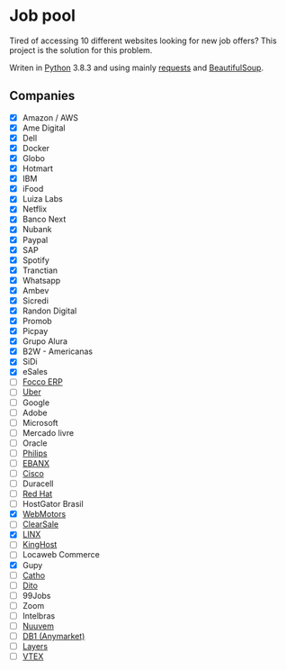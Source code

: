 
# Job pool

Tired of accessing 10 different websites looking for new job offers? This project is the solution for this problem.

Writen in [Python](https://www.python.org/) 3.8.3 and using mainly [requests](https://pypi.org/project/requests/) and [BeautifulSoup](https://pypi.org/project/beautifulsoup4/).

## Companies

- [x] Amazon / AWS
- [x] Ame Digital
- [x] Dell
- [x] Docker
- [x] Globo
- [x] Hotmart
- [x] IBM
- [x] iFood
- [x] Luiza Labs
- [x] Netflix
- [x] Banco Next
- [x] Nubank
- [x] Paypal
- [x] SAP
- [x] Spotify
- [x] Tranctian
- [x] Whatsapp
- [x] Ambev
- [x] Sicredi
- [x] Randon Digital
- [x] Promob
- [x] Picpay
- [x] Grupo Alura
- [x] B2W - Americanas
- [x] SiDi
- [x] eSales
- [ ] [Focco ERP](https://oportunidadesfocco.kretos.cc/)
- [ ] [Uber](https://www.uber.com/us/en/careers/list/)
- [ ] Google
- [ ] Adobe
- [ ] Microsoft
- [ ] Mercado livre
- [ ] Oracle
- [ ] [Philips](https://www.careers.philips.com/professional/latam/pt)
- [ ] [EBANX](https://boards.greenhouse.io/ebanx)
- [ ] [Cisco](https://jobs.cisco.com/)
- [ ] Duracell
- [ ] [Red Hat](https://careers-redhat.icims.com/jobs/search?ss=1)
- [ ] HostGator Brasil
- [x] [WebMotors](https://webmotors.gupy.io/)
- [ ] [ClearSale](https://br.clear.sale/carreiras)
- [x] [LINX](https://linx.gupy.io/)
- [ ] [KingHost](https://king.host/talentos-oportunidades)
- [ ] Locaweb Commerce
- [x] Gupy
- [ ] [Catho](https://www.catho.com.br/vempracatho/)
- [ ] [Dito](https://dito.hire.trakstar.com/?team_id=5567&team_id=6345)
- [ ] 99Jobs
- [ ] Zoom
- [ ] Intelbras
- [ ] [Nuuvem](https://careers.nuuvem.com/)
- [ ] [DB1 (Anymarket)](https://jobs.kenoby.com/vagas-db1-group)
- [ ] [Layers](https://vagas.layers.education/)
- [ ] [VTEX](https://jobsearch.vtex.com/job-search/?countries=Brazil&departaments=Tech&teams=)
